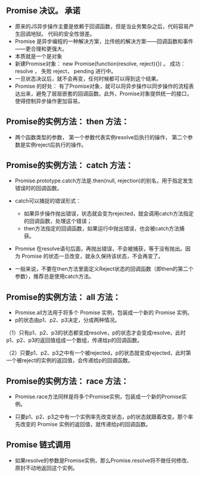 ## Promise  决议。 承诺 

- 原来的JS异步操作主要是依赖于回调函数，但是当业务繁杂之后，代码容易产生回调地狱。 代码的安全性很差。
- Promise 是异步编程的一种解决方案，比传统的解决方案——回调函数和事件——更合理和更强大。
-  本质就是一个是对象
-  新建Promise对象： new Promise(function(resolve, reject){}) 。 成功： resolve ， 失败 reject， pending 进行中。 
-  一旦状态决议后，就不会再变，任何时候都可以得到这个结果。
-  Promise 的好处： 有了Promise对象，就可以将异步操作以同步操作的流程表达出来，避免了层层嵌套的回调函数。此外，Promise对象提供统一的接口，使得控制异步操作更加容易。


## Promise的实例方法： then 方法： 
- 两个函数类型的参数， 第一个参数代表实例resolve后执行的操作， 第二个参数是实例reject后执行的操作。  

##  Promise的实例方法： catch 方法： 
- Promise.prototype.catch方法是.then(null, rejection)的别名，用于指定发生错误时的回调函数。
- catch可以捕捉的错误形式：
	-  如果异步操作抛出错误，状态就会变为rejected，就会调用catch方法指定的回调函数，处理这个错误；
	-  then方法指定的回调函数，如果运行中抛出错误，也会被catch方法捕获。

- Promise 在resolve语句后面，再抛出错误，不会被捕获，等于没有抛出。因为 Promise 的状态一旦改变，就永久保持该状态，不会再变了。
- 一般来说，不要在then方法里面定义Reject状态的回调函数（即then的第二个参数），推荐总是使用catch方法。

##  Promise的实例方法： all 方法： 
- Promise.all方法用于将多个 Promise 实例，包装成一个新的 Promise 实例。
- p的状态由p1、p2、p3决定，分成两种情况。

（1）只有p1、p2、p3的状态都变成resolve，p的状态才会变成resolve，此时p1、p2、p3的返回值组成一个数组，传递给p的回调函数。

（2）只要p1、p2、p3之中有一个被rejected，p的状态就变成rejected，此时第一个被reject的实例的返回值，会传递给p的回调函数。

##  Promise的实例方法： race 方法： 
- Promise.race方法同样是将多个Promise实例，包装成一个新的Promise实例。

- 只要p1、p2、p3之中有一个实例率先改变状态，p的状态就跟着改变。那个率先改变的 Promise 实例的返回值，就传递给p的回调函数。


## Promise 链式调用
- 如果resolve的参数是Promise实例，那么Promise.resolve将不做任何修改、原封不动地返回这个实例。



